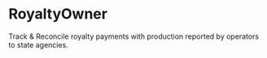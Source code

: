 RoyaltyOwner
============

Track &amp; Reconcile royalty payments with production reported by operators to state agencies.
